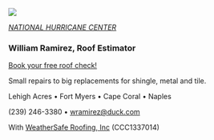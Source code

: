 ![](20253031340-20253031910-ABI-AL132025-GEOCOLOR-1000x1000.gif)


[*NATIONAL HURRICANE CENTER*](https://www.nhc.noaa.gov/)


### William Ramirez, Roof Estimator

[Book your free roof check!](2392463380)

Small repairs to big replacements for shingle, metal and tile. 

Lehigh Acres • Fort Myers • Cape Coral • Naples

(239) 246-3380 • [wramirez@duck.com](mailto:wramirez@duck.com)

With [WeatherSafe Roofing, Inc](https://www.weathersafe.us/) (CCC1337014)